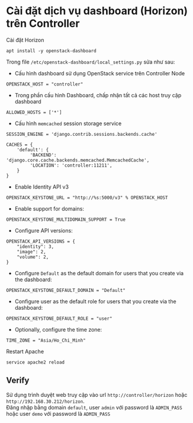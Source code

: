 # Cài đặt dịch vụ dashboard (Horizon) trên Controller
Cài đặt Horizon
```
apt install -y openstack-dashboard
```
Trong file `/etc/openstack-dashboard/local_settings.py` sửa như sau:  
- Cấu hình dashboard sử dụng OpenStack service trên Controller Node  

```
OPENSTACK_HOST = "controller"
```
- Trong phần cấu hình Dashboard, chấp nhận tất cả các host truy cập dashboard  

```
ALLOWED_HOSTS = ['*']
```
- Cấu hình `memcached` session storage service

```
SESSION_ENGINE = 'django.contrib.sessions.backends.cache'

CACHES = {
    'default': {
         'BACKEND': 'django.core.cache.backends.memcached.MemcachedCache',
         'LOCATION': 'controller:11211',
    }
}
```
- Enable Identity API v3 

```
OPENSTACK_KEYSTONE_URL = "http://%s:5000/v3" % OPENSTACK_HOST
```
- Enable support for domains:

```
OPENSTACK_KEYSTONE_MULTIDOMAIN_SUPPORT = True
```
- Configure API versions:

```
OPENSTACK_API_VERSIONS = {
    "identity": 3,
    "image": 2,
    "volume": 2,
}
```
- Configure `Default` as the default domain for users that you create via the dashboard:

```
OPENSTACK_KEYSTONE_DEFAULT_DOMAIN = "Default"
```
- Configure user as the default role for users that you create via the dashboard:

```
OPENSTACK_KEYSTONE_DEFAULT_ROLE = "user"
```
- Optionally, configure the time zone:

```
TIME_ZONE = "Asia/Ho_Chi_Minh"
```

Restart Apache
```
service apache2 reload
```

## Verify
Sử dụng trình duyệt web truy cập vào url `http://controller/horizon` hoặc `http://192.168.30.212/horizon`.  
Đăng nhập bằng domain `default`, user `admin` với password là `ADMIN_PASS` hoặc user `demo` với password là `ADMIN_PASS`


